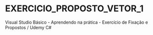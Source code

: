 # EXERCICIO_PROPOSTO_VETOR_1
Visual Studio Básico - Aprendendo na prática - Exercício de Fixação e Propostos / Udemy C#
